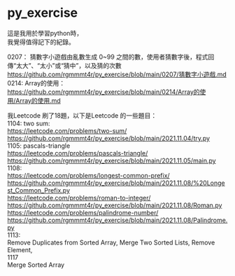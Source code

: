 # py_exercise   
這是我用於學習python時，  
我覺得值得記下的紀錄。    

 
0207： 
猜數字小遊戲由亂數生成 0~99 之間的數，使用者猜數字後，程式回傳“太大”、“太小”或“猜中”，以及猜的次數   
https://github.com/rgmmmt4r/py_exercise/blob/main/0207/猜數字小遊戲.md  
0214:
Array的使用：  
https://github.com/rgmmmt4r/py_exercise/blob/main/0214/Array的使用/Array的使用.md   

我Leetcode 刷了18題，以下是Leetcode 的一些題目：  
1104:
two sum:  
https://leetcode.com/problems/two-sum/  
https://github.com/rgmmmt4r/py_exercise/blob/main/2021.11.04/try.py  
1105:
pascals-triangle    
https://leetcode.com/problems/pascals-triangle/    
https://github.com/rgmmmt4r/py_exercise/blob/main/2021.11.05/main.py    
1108:  
https://leetcode.com/problems/longest-common-prefix/  
https://github.com/rgmmmt4r/py_exercise/blob/main/2021.11.08/%20Longest_Common_Prefix.py  
https://leetcode.com/problems/roman-to-integer/  
https://github.com/rgmmmt4r/py_exercise/blob/main/2021.11.08/Roman.py  
https://leetcode.com/problems/palindrome-number/  
https://github.com/rgmmmt4r/py_exercise/blob/main/2021.11.08/Palindrome.py   
1113:  
Remove Duplicates from Sorted Array, Merge Two Sorted Lists, Remove Element,  
1117  
Merge Sorted Array  

